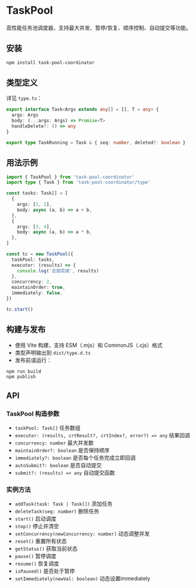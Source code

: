 # TaskPool

高性能任务池调度器，支持最大并发、暂停/恢复、顺序控制、自动提交等功能。

## 安装

```bash
npm install task-pool-coordinator
```

## 类型定义

详见 `type.ts`：

```ts
export interface Task<Args extends any[] = [], T = any> {
  args: Args
  body: (...args: Args) => Promise<T>
  handleDelete?: () => any
}

export type TaskRunning = Task & { seq: number, deleted?: boolean }
```

## 用法示例

```ts
import { TaskPool } from 'task-pool-coordinator'
import type { Task } from 'task-pool-coordinator/type'

const tasks: Task[] = [
  {
    args: [1, 2],
    body: async (a, b) => a + b,
  },
  {
    args: [3, 4],
    body: async (a, b) => a * b,
  },
]

const tc = new TaskPool({
  taskPool: tasks,
  executor: (results) => {
    console.log('全部完成', results)
  },
  concurrency: 2,
  maintainOrder: true,
  immediately: false,
})

tc.start()
```

## 构建与发布

- 使用 Vite 构建，支持 ESM（.mjs）和 CommonJS（.cjs）格式
- 类型声明输出到 `dist/type.d.ts`
- 发布前请运行：

```bash
npm run build
npm publish
```

## API

### TaskPool 构造参数
- `taskPool: Task[]` 任务数组
- `executor: (results, crtResult?, crtIndex?, error?) => any` 结果回调
- `concurrency: number` 最大并发数
- `maintainOrder?: boolean` 是否保持顺序
- `immediately?: boolean` 是否每个任务完成立即回调
- `autoSubmit?: boolean` 是否自动提交
- `submit?: (results) => any` 自动提交函数

### 实例方法
- `addTask(task: Task | Task[])` 添加任务
- `deleteTask(seq: number)` 删除任务
- `start()` 启动调度
- `stop()` 停止并清空
- `setConcurrency(newConcurrency: number)` 动态调整并发
- `reset()` 重置所有状态
- `getStatus()` 获取当前状态
- `pause()` 暂停调度
- `resume()` 恢复调度
- `isPaused()` 是否处于暂停
- `setImmediately(newVal: boolean)` 动态设置immediately 